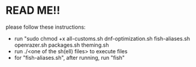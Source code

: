 # READ ME!!
please follow these instructions:
* run "sudo chmod +x all-customs.sh dnf-optimization.sh fish-aliases.sh openrazer.sh packages.sh theming.sh
* run ./<one of the sh(ell) files> to execute files
* for "fish-aliases.sh", after running, run "fish"
